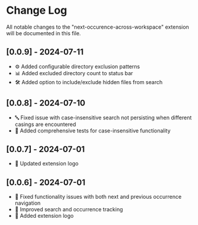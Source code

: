 # Change Log

All notable changes to the "next-occurence-across-workspace" extension will be documented in this file.

## [0.0.9] - 2024-07-11

- ⚙️ Added configurable directory exclusion patterns
- 📊 Added excluded directory count to status bar
- 🛠️ Added option to include/exclude hidden files from search

## [0.0.8] - 2024-07-10

- 🔤 Fixed issue with case-insensitive search not persisting when different casings are encountered
- 🧪 Added comprehensive tests for case-insensitive functionality

## [0.0.7] - 2024-07-01

- 🎨 Updated extension logo

## [0.0.6] - 2024-07-01

- 🐛 Fixed functionality issues with both next and previous occurrence navigation
- 🔄 Improved search and occurrence tracking
- 🎨 Added extension logo